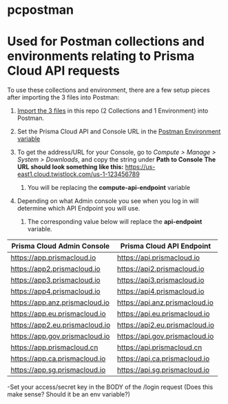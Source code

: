 # pcpostman

# Used for Postman collections and environments relating to Prisma Cloud API requests

To use these collections and environment, there are a few setup pieces after importing the 3 files into Postman:
1. [Import the 3 files](https://learning.postman.com/docs/getting-started/importing-and-exporting-data/) in this repo (2 Collections and 1 Environment) into Postman.

1. Set the Prisma Cloud API and Console URL in the [Postman Environment variable](https://learning.postman.com/docs/sending-requests/variables/)

1. To get the address/URL for your Console, go to *Compute > Manage > System > Downloads*, and copy the string under **Path to Console**
**The URL should look something like this:** https://us-east1.cloud.twistlock.com/us-1-123456789
   1. You will be replacing the **compute-api-endpoint** variable


1. Depending on what Admin console you see when you log in will determine which API Endpoint you will use. 
   1. The corresponding value below will replace the **api-endpoint** variable.

Prisma Cloud Admin Console | 	Prisma Cloud API Endpoint
------------ | -------------
https://app.prismacloud.io	| https://api.prismacloud.io
https://app2.prismacloud.io	| https://api2.prismacloud.io
https://app3.prismacloud.io	| https://api3.prismacloud.io
https://app4.prismacloud.io	| https://api4.prismacloud.io
https://app.anz.prismacloud.io	| https://api.anz.prismacloud.io
https://app.eu.prismacloud.io	| https://api.eu.prismacloud.io
https://app2.eu.prismacloud.io	| https://api2.eu.prismacloud.io
https://app.gov.prismacloud.io	| https://api.gov.prismacloud.io
https://app.prismacloud.cn	| https://api.prismacloud.cn
https://app.ca.prismacloud.io	| https://api.ca.prismacloud.io
https://app.sg.prismacloud.io	| https://api.sg.prismacloud.io




-Set your access/secret key in the BODY of the /login request (Does this make sense? Should it be an env variable?)
